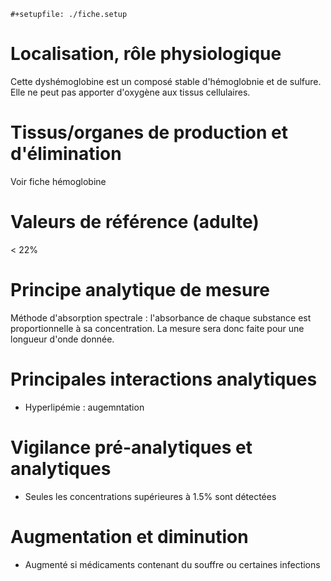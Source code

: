 ```{=org}
#+setupfile: ./fiche.setup
```
# Localisation, rôle physiologique

Cette dyshémoglobine est un composé stable d'hémoglobnie et de sulfure.
Elle ne peut pas apporter d'oxygène aux tissus cellulaires.

# Tissus/organes de production et d\'élimination

Voir fiche hémoglobine

# Valeurs de référence (adulte)

\< 22%

# Principe analytique de mesure

Méthode d'absorption spectrale : l'absorbance de chaque substance est
proportionnelle à sa concentration. La mesure sera donc faite pour une
longueur d'onde donnée.

# Principales interactions analytiques

-   Hyperlipémie : augemntation

# Vigilance pré-analytiques et analytiques

-   Seules les concentrations supérieures à 1.5% sont détectées

# Augmentation et diminution

-   Augmenté si médicaments contenant du souffre ou certaines infections

